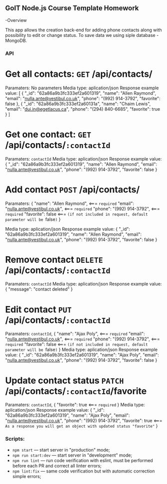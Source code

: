 ## GoIT Node.js Course Template Homework

-Overview

This app allows the creation back-end for adding phone contacts along with possibility to edit or change status.
To save data we using siple database - MongoDB.

### API

# Get all contacts: `GET` /api/contacts/

Paramaters: No parameters
Media type: aplication/json
Response example value:
[
{
"_id": "62a86a9b3fc333ef2a601319",
"name": "Allen Raymond",
"email": "nulla.ante@vestibul.co.uk",
"phone": "(992) 914-3792",
"favorite": false
},
{
"_id": "62a86a9b3fc333ef2a60131a",
"name": "Chaim Lewis",
"email": "dui.in@egetlacus.ca",
"phone": "(294) 840-6685",
"favorite": true
}
]

# Get one contact: `GET` /api/contacts/`:contactId`

Paramaters: `contactId`
Media type: aplication/json
Response example value:
{
"\_id": "62a86a9b3fc333ef2a601319",
"name": "Allen Raymond",
"email": "nulla.ante@vestibul.co.uk",
"phone": "(992) 914-3792",
"favorite": false
}

# Add contact `POST` /api/contacts/

Paramaters:
{
"name": "Allen Raymond", <=== `required`
"email": "nulla.ante@vestibul.co.uk", <=== `required`
"phone": "(992) 914-3792", <=== `required`
"favorite": false <=== `(if not included in request, default parameter will be `false`)`
}

Media type: aplication/json
Response example value:
{
"\_id": "62a86a9b3fc333ef2a601319",
"name": "Allen Raymond",
"email": "nulla.ante@vestibul.co.uk",
"phone": "(992) 914-3792",
"favorite": false
}

# Remove contact `DELETE` /api/contacts/`:contactId`

Paramaters: `contactId`
Media type: aplication/json
Response example value:
{
"message": "contact deleted"
}

# Edit contact `PUT` /api/contacts/`:contactId`

Paramaters: `contactId`,
{
"name": "Ajax Poly", <=== `required`
"email": "nulla.ante@vestibul.co.uk", <=== `required`
"phone": "(992) 914-3792", <=== `required`
"favorite": false <=== `(if not included in request, default parameter will be `false`)`
}
Media type: aplication/json
Response example value:
{
"\_id": "62a86a9b3fc333ef2a601319",
"name": "Ajax Poly",
"email": "nulla.ante@vestibul.co.uk",
"phone": "(992) 914-3792",
"favorite": false
}

# Update contact status `PATCH` /api/contacts/`:contactId`/favorite

Paramaters: `contactId`,
{
"favorite": true <=== `required`
}
Media type: aplication/json
Response example value:
{
"\_id": "62a86a9b3fc333ef2a601319",
"name": "Ajax Poly",
"email": "nulla.ante@vestibul.co.uk",
"phone": "(992) 914-3792",
"favorite": true <=== `As a response you will get an object with updated status "favorite"`
}

### Scripts:

- `npm start` &mdash; start server in "production" mode;
- `npm run start:dev` &mdash; start server in "development" mode;
- `npm run lint` &mdash; run code verification with eslint, must be performed before each PR and correct all linter errors;
- `npm lint:fix` &mdash; same code verification but with automatic correction simple errors;
